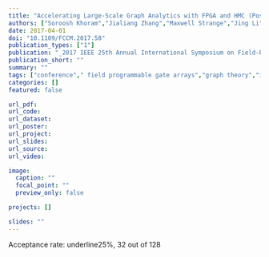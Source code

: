 ```yaml
---
title: "Accelerating Large-Scale Graph Analytics with FPGA and HMC (Poster)"
authors: ["Soroosh Khoram","Jialiang Zhang","Maxwell Strange","Jing Li"]
date: 2017-04-01
doi: "10.1109/FCCM.2017.58"
publication_types: ["1"]
publication: "_2017 IEEE 25th Annual International Symposium on Field-Programmable Custom Computing Machines (textbfFCCM)_"
publication_short: ""
summary: ""
tags: ["conference"," field programmable gate arrays","graph theory","information retrieval","learning (artificial intelligence)","social sciences","tree searching","bfs","fpga-hmc based graph processing system","breadth first search","hybrid memory cube","interconnected entities","irregular data access pattern","large-scale graph analytics","machine learning","massive-scale sparse graphs","social science","acceleration","clustering algorithms","field programmable gate arrays","hardware","merging","software","software algorithms","breadth-first search","graph clustering","hybrid memory cube"]
categories: []
featured: false

url_pdf:
url_code:
url_dataset:
url_poster:
url_project:
url_slides:
url_source:
url_video:

image:
  caption: ""
  focal_point: ""
  preview_only: false

projects: []

slides: ""
---
```


Acceptance rate: underline25%, 32 out of 128
